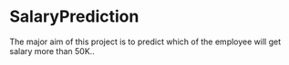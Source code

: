 # SalaryPrediction
The major aim of this project is to predict which of the employee will get salary more than 50K..
